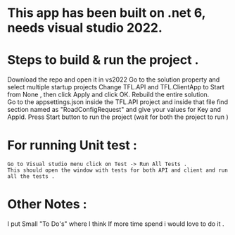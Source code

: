 # This app has been built on .net 6, needs visual studio 2022.


# Steps to build & run the project .
   Download the repo and open it in vs2022
   Go to the solution property and select multiple startup projects 
   Change TFL.API and TFL.ClientApp to Start from None , then click Apply and click OK.
   Rebuild the entire solution.  
   Go to the appsettings.json inside the TFL.API project and inside that file find section named as "RoadConfigRequest" and give your values for Key and AppId.
   Press Start button to run the project (wait for both the project to run )  
  
  # For running Unit test :
    Go to Visual studio menu click on Test -> Run All Tests . 
    This should open the window with tests for both API and client and run all the tests . 

 # Other Notes :
   I put Small "To Do's" where I think If more time spend i would love to do it .

